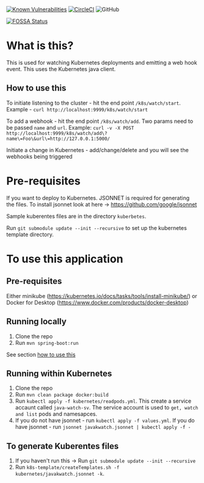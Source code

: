 [![Known Vulnerabilities](https://snyk.io/test/github/parj/javaKWatch/badge.svg)](https://snyk.io/test/github/parj/javaKWatch
) [![CircleCI](https://circleci.com/gh/parj/javaKWatch.svg?style=svg)](https://circleci.com/gh/parj/javaKWatch) ![GitHub](https://img.shields.io/github/license/parj/javaKWatch)

[![FOSSA Status](https://app.fossa.com/api/projects/git%2Bgithub.com%2Fparj%2FjavaKWatch.svg?type=large)](https://app.fossa.com/projects/git%2Bgithub.com%2Fparj%2FjavaKWatch?ref=badge_large)

# What is this?

This is used for watching Kubernetes deployments and emitting a web hook event. This uses the Kubernetes java client.

## How to use this
To initiate listening to the cluster - hit the end point `/k8s/watch/start`. Example - `curl http://localhost:9999/k8s/watch/start`

To add a webhook - hit the end point `/k8s/watch/add`. Two params need to be passed `name` and `url`. Example: `curl -v -X POST http://localhost:9999/k8s/watch/add\?name\=Foo\&url\=http://127.0.0.1:5000/`

Initiate a change in Kubernetes - add/change/delete and you will see the webhooks being triggered

# Pre-requisites

If you want to deploy to Kubernetes. JSONNET is required for generating the files. To install jsonnet look at here -> https://github.com/google/jsonnet

Sample kuberentes files are in the directory `kuberbetes`.

Run `git submodule update --init --recursive` to set up the kubernetes template directory.
 
# To use this application

## Pre-requisites
Either minikube (https://kubernetes.io/docs/tasks/tools/install-minikube/) or Docker for Desktop (https://www.docker.com/products/docker-desktop)

## Running locally

1. Clone the repo
1. Run `mvn spring-boot:run`

See section [how to use this](#how-to-use-this)

## Running within Kubernetes

1. Clone the repo
1. Run `mvn clean package docker:build`
1. Run `kubectl apply -f kubernetes/readpods.yml`. This create a service accaunt called `java-watch-sv`. The service account is used to `get, watch and list` pods and namesapces.
1. If you do not have jsonnet - run `kubectl apply -f values.yml`. If you do have jsonnet - run `jsonnet javakwatch.jsonnet | kubectl apply -f -`

## To generate Kuberentes files
 1. If you haven't run this -> Run `git submodule update --init --recursive` 
 1. Run `k8s-template/createTemplates.sh -f kubernetes/javakwatch.jsonnet -k`.